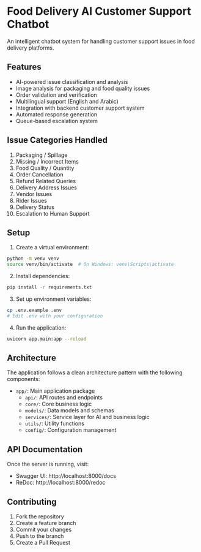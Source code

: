 # Food Delivery AI Customer Support Chatbot

An intelligent chatbot system for handling customer support issues in food delivery platforms.

## Features

- AI-powered issue classification and analysis
- Image analysis for packaging and food quality issues
- Order validation and verification
- Multilingual support (English and Arabic)
- Integration with backend customer support system
- Automated response generation
- Queue-based escalation system

## Issue Categories Handled

1. Packaging / Spillage
2. Missing / Incorrect Items
3. Food Quality / Quantity
4. Order Cancellation
5. Refund Related Queries
6. Delivery Address Issues
7. Vendor Issues
8. Rider Issues
9. Delivery Status
10. Escalation to Human Support

## Setup

1. Create a virtual environment:
```bash
python -m venv venv
source venv/bin/activate  # On Windows: venv\Scripts\activate
```

2. Install dependencies:
```bash
pip install -r requirements.txt
```

3. Set up environment variables:
```bash
cp .env.example .env
# Edit .env with your configuration
```

4. Run the application:
```bash
uvicorn app.main:app --reload
```

## Architecture

The application follows a clean architecture pattern with the following components:

- `app/`: Main application package
  - `api/`: API routes and endpoints
  - `core/`: Core business logic
  - `models/`: Data models and schemas
  - `services/`: Service layer for AI and business logic
  - `utils/`: Utility functions
  - `config/`: Configuration management

## API Documentation

Once the server is running, visit:
- Swagger UI: http://localhost:8000/docs
- ReDoc: http://localhost:8000/redoc

## Contributing

1. Fork the repository
2. Create a feature branch
3. Commit your changes
4. Push to the branch
5. Create a Pull Request 